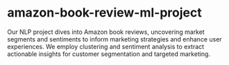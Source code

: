 # amazon-book-review-ml-project
Our NLP project dives into Amazon book reviews, uncovering market segments and sentiments to inform marketing strategies and enhance user experiences. We employ clustering and sentiment analysis to extract actionable insights for customer segmentation and targeted marketing.
